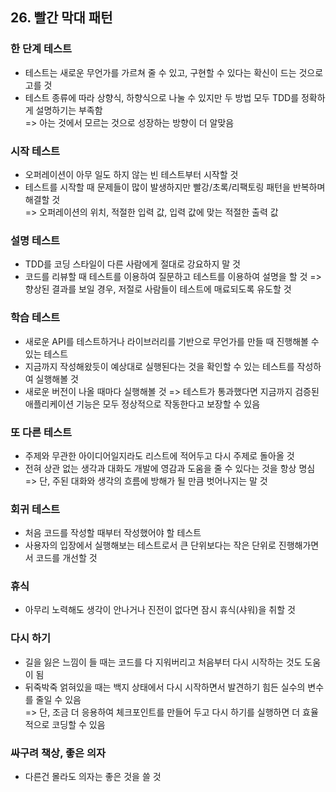 ## 26. 빨간 막대 패턴
   
### 한 단계 테스트
- 테스트는 새로운 무언가를 가르쳐 줄 수 있고, 구현할 수 있다는 확신이 드는 것으로 고를 것
- 테스트 종류에 따라 상향식, 하향식으로 나눌 수 있지만 두 방법 모두 TDD를 정확하게 설명하기는 부족함  
  => 아는 것에서 모르는 것으로 성장하는 방향이 더 알맞음

### 시작 테스트
- 오퍼레이션이 아무 일도 하지 않는 빈 테스트부터 시작할 것
- 테스트를 시작할 때 문제들이 많이 발생하지만 빨강/초록/리팩토링 패턴을 반복하며 해결할 것  
  => 오퍼레이션의 위치, 적절한 입력 값, 입력 값에 맞는 적절한 출력 값

### 설명 테스트
- TDD를 코딩 스타일이 다른 사람에게 절대로 강요하지 말 것
- 코드를 리뷰할 때 테스트를 이용하여 질문하고 테스트를 이용하여 설명을 할 것
  => 향상된 결과를 보일 경우, 저절로 사람들이 테스트에 매료되도록 유도할 것

### 학습 테스트
- 새로운 API를 테스트하거나 라이브러리를 기반으로 무언가를 만들 때 진행해볼 수 있는 테스트
- 지금까지 작성해왔듯이 예상대로 실행된다는 것을 확인할 수 있는 테스트를 작성하여 실행해볼 것
- 새로운 버전이 나올 때마다 실행해볼 것
  => 테스트가 통과했다면 지금까지 검증된 애플리케이션 기능은 모두 정상적으로 작동한다고 보장할 수 있음

### 또 다른 테스트
- 주제와 무관한 아이디어일지라도 리스트에 적어두고 다시 주제로 돌아올 것
- 전혀 상관 없는 생각과 대화도 개발에 영감과 도움을 줄 수 있다는 것을 항상 명심  
  => 단, 주된 대화와 생각의 흐름에 방해가 될 만큼 벗어나지는 말 것

### 회귀 테스트
- 처음 코드를 작성할 때부터 작성했어야 할 테스트
- 사용자의 입장에서 실행해보는 테스트로서 큰 단위보다는 작은 단위로 진행해가면서 코드를 개선할 것

### 휴식
- 아무리 노력해도 생각이 안나거나 진전이 없다면 잠시 휴식(샤워)을 취할 것

### 다시 하기
- 길을 잃은 느낌이 들 때는 코드를 다 지워버리고 처음부터 다시 시작하는 것도 도움이 됨
- 뒤죽박죽 얽혀있을 때는 백지 상태에서 다시 시작하면서 발견하기 힘든 실수의 변수를 줄일 수 있음  
  => 단, 조금 더 응용하여 체크포인트를 만들어 두고 다시 하기를 실행하면 더 효율적으로 코딩할 수 있음

### 싸구려 책상, 좋은 의자
- 다른건 몰라도 의자는 좋은 것을 쓸 것